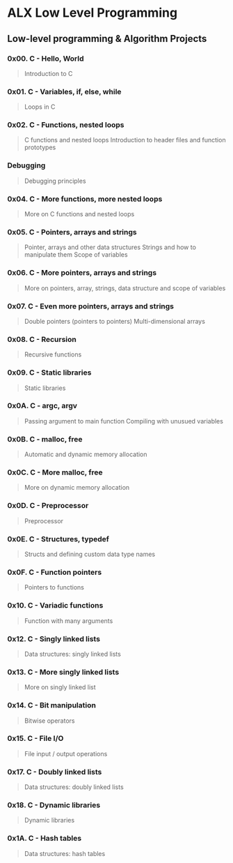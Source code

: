 # ALX Low Level Programming
## Low-level programming & Algorithm Projects
### 0x00. C - Hello, World
> Introduction to C
### 0x01. C - Variables, if, else, while
> Loops in C
### 0x02. C - Functions, nested loops
> C functions and nested loops
> Introduction to header files and function prototypes
### Debugging
> Debugging principles
### 0x04. C - More functions, more nested loops
> More on C functions and nested loops
### 0x05. C - Pointers, arrays and strings
> Pointer, arrays and other data structures
> Strings and how to manipulate them
> Scope of variables
### 0x06. C - More pointers, arrays and strings
> More on pointers, array, strings, data structure and scope of variables
### 0x07. C - Even more pointers, arrays and strings
> Double pointers (pointers to pointers)
> Multi-dimensional arrays
### 0x08. C - Recursion
> Recursive functions
### 0x09. C - Static libraries
> Static libraries
### 0x0A. C - argc, argv
> Passing argument to main function
> Compiling with unusued variables
### 0x0B. C - malloc, free
> Automatic and dynamic memory allocation
### 0x0C. C - More malloc, free
> More on dynamic memory allocation
### 0x0D. C - Preprocessor
> Preprocessor
### 0x0E. C - Structures, typedef
> Structs and defining custom data type names
### 0x0F. C - Function pointers
> Pointers to functions
### 0x10. C - Variadic functions
> Function with many arguments
### 0x12. C - Singly linked lists
> Data structures: singly linked lists
### 0x13. C - More singly linked lists
> More on singly linked list
### 0x14. C - Bit manipulation
> Bitwise operators
### 0x15. C - File I/O
> File input / output operations
### 0x17. C - Doubly linked lists
> Data structures: doubly linked lists
### 0x18. C - Dynamic libraries
> Dynamic libraries
### 0x1A. C - Hash tables
> Data structures: hash tables
